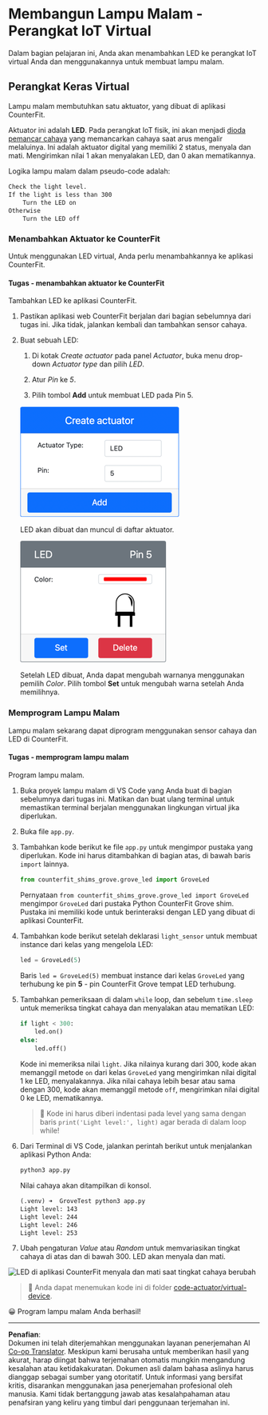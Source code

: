 <!--
CO_OP_TRANSLATOR_METADATA:
{
  "original_hash": "9c640f93263fd9adbfda920739e09feb",
  "translation_date": "2025-08-28T00:45:51+00:00",
  "source_file": "1-getting-started/lessons/3-sensors-and-actuators/virtual-device-actuator.md",
  "language_code": "id"
}
-->
# Membangun Lampu Malam - Perangkat IoT Virtual

Dalam bagian pelajaran ini, Anda akan menambahkan LED ke perangkat IoT virtual Anda dan menggunakannya untuk membuat lampu malam.

## Perangkat Keras Virtual

Lampu malam membutuhkan satu aktuator, yang dibuat di aplikasi CounterFit.

Aktuator ini adalah **LED**. Pada perangkat IoT fisik, ini akan menjadi [dioda pemancar cahaya](https://wikipedia.org/wiki/Light-emitting_diode) yang memancarkan cahaya saat arus mengalir melaluinya. Ini adalah aktuator digital yang memiliki 2 status, menyala dan mati. Mengirimkan nilai 1 akan menyalakan LED, dan 0 akan mematikannya.

Logika lampu malam dalam pseudo-code adalah:

```output
Check the light level.
If the light is less than 300
    Turn the LED on
Otherwise
    Turn the LED off
```

### Menambahkan Aktuator ke CounterFit

Untuk menggunakan LED virtual, Anda perlu menambahkannya ke aplikasi CounterFit.

#### Tugas - menambahkan aktuator ke CounterFit

Tambahkan LED ke aplikasi CounterFit.

1. Pastikan aplikasi web CounterFit berjalan dari bagian sebelumnya dari tugas ini. Jika tidak, jalankan kembali dan tambahkan sensor cahaya.

1. Buat sebuah LED:

    1. Di kotak *Create actuator* pada panel *Actuator*, buka menu drop-down *Actuator type* dan pilih *LED*.

    1. Atur *Pin* ke *5*.

    1. Pilih tombol **Add** untuk membuat LED pada Pin 5.

    ![Pengaturan LED](../../../../../translated_images/counterfit-create-led.ba9db1c9b8c622a635d6dfae5cdc4e70c2b250635bd4f0601c6cf0bd22b7ba46.id.png)

    LED akan dibuat dan muncul di daftar aktuator.

    ![LED yang dibuat](../../../../../translated_images/counterfit-led.c0ab02de6d256ad84d9bad4d67a7faa709f0ea83e410cfe9b5561ef0cef30b1c.id.png)

    Setelah LED dibuat, Anda dapat mengubah warnanya menggunakan pemilih *Color*. Pilih tombol **Set** untuk mengubah warna setelah Anda memilihnya.

### Memprogram Lampu Malam

Lampu malam sekarang dapat diprogram menggunakan sensor cahaya dan LED di CounterFit.

#### Tugas - memprogram lampu malam

Program lampu malam.

1. Buka proyek lampu malam di VS Code yang Anda buat di bagian sebelumnya dari tugas ini. Matikan dan buat ulang terminal untuk memastikan terminal berjalan menggunakan lingkungan virtual jika diperlukan.

1. Buka file `app.py`.

1. Tambahkan kode berikut ke file `app.py` untuk mengimpor pustaka yang diperlukan. Kode ini harus ditambahkan di bagian atas, di bawah baris `import` lainnya.

    ```python
    from counterfit_shims_grove.grove_led import GroveLed
    ```

    Pernyataan `from counterfit_shims_grove.grove_led import GroveLed` mengimpor `GroveLed` dari pustaka Python CounterFit Grove shim. Pustaka ini memiliki kode untuk berinteraksi dengan LED yang dibuat di aplikasi CounterFit.

1. Tambahkan kode berikut setelah deklarasi `light_sensor` untuk membuat instance dari kelas yang mengelola LED:

    ```python
    led = GroveLed(5)
    ```

    Baris `led = GroveLed(5)` membuat instance dari kelas `GroveLed` yang terhubung ke pin **5** - pin CounterFit Grove tempat LED terhubung.

1. Tambahkan pemeriksaan di dalam `while` loop, dan sebelum `time.sleep` untuk memeriksa tingkat cahaya dan menyalakan atau mematikan LED:

    ```python
    if light < 300:
        led.on()
    else:
        led.off()
    ```

    Kode ini memeriksa nilai `light`. Jika nilainya kurang dari 300, kode akan memanggil metode `on` dari kelas `GroveLed` yang mengirimkan nilai digital 1 ke LED, menyalakannya. Jika nilai cahaya lebih besar atau sama dengan 300, kode akan memanggil metode `off`, mengirimkan nilai digital 0 ke LED, mematikannya.

    > 💁 Kode ini harus diberi indentasi pada level yang sama dengan baris `print('Light level:', light)` agar berada di dalam loop while!

1. Dari Terminal di VS Code, jalankan perintah berikut untuk menjalankan aplikasi Python Anda:

    ```sh
    python3 app.py
    ```

    Nilai cahaya akan ditampilkan di konsol.

    ```output
    (.venv) ➜  GroveTest python3 app.py 
    Light level: 143
    Light level: 244
    Light level: 246
    Light level: 253
    ```

1. Ubah pengaturan *Value* atau *Random* untuk memvariasikan tingkat cahaya di atas dan di bawah 300. LED akan menyala dan mati.

![LED di aplikasi CounterFit menyala dan mati saat tingkat cahaya berubah](../../../../../images/virtual-device-running-assignment-1-1.gif)

> 💁 Anda dapat menemukan kode ini di folder [code-actuator/virtual-device](../../../../../1-getting-started/lessons/3-sensors-and-actuators/code-actuator/virtual-device).

😀 Program lampu malam Anda berhasil!

---

**Penafian**:  
Dokumen ini telah diterjemahkan menggunakan layanan penerjemahan AI [Co-op Translator](https://github.com/Azure/co-op-translator). Meskipun kami berusaha untuk memberikan hasil yang akurat, harap diingat bahwa terjemahan otomatis mungkin mengandung kesalahan atau ketidakakuratan. Dokumen asli dalam bahasa aslinya harus dianggap sebagai sumber yang otoritatif. Untuk informasi yang bersifat kritis, disarankan menggunakan jasa penerjemahan profesional oleh manusia. Kami tidak bertanggung jawab atas kesalahpahaman atau penafsiran yang keliru yang timbul dari penggunaan terjemahan ini.